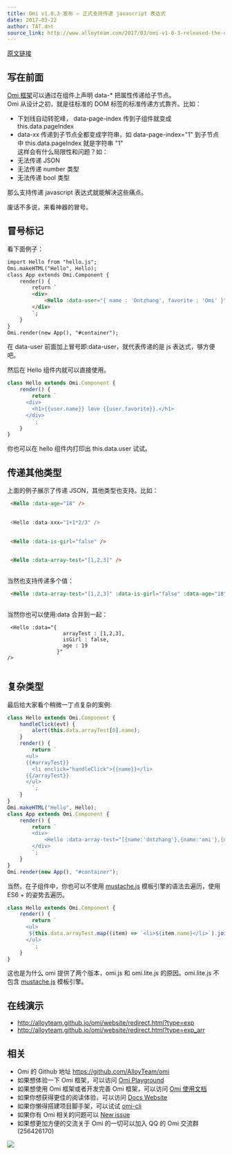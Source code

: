 ```yaml
---
title: Omi v1.0.3 发布 – 正式支持传递 javascript 表达式
date: 2017-03-22
author: TAT.dnt
source_link: http://www.alloyteam.com/2017/03/omi-v1-0-3-released-the-official-support-passing-javascript-expressions/
---
```


<!-- {% raw %} - for jekyll -->

[原文链接](https://github.com/AlloyTeam/omi/blob/master/tutorial/js-expression.md)

## 写在前面

[Omi 框架](https://github.com/AlloyTeam/omi)可以通过在组件上声明 data-\* 把属性传递给子节点。  
Omi 从设计之初，就是往标准的 DOM 标签的标准传递方式靠齐。比如：

-   下划线自动转驼峰， data-page-index 传到子组件就变成 this.data.pageIndex
-   data-xx 传递到子节点全都变成字符串，如 data-page-index="1" 到子节点中 this.data.pageIndex 就是字符串 "1"  
    这样会有什么局限性和问题？如：
-   无法传递 JSON
-   无法传递 number 类型
-   无法传递 bool 类型

那么支持传递 javascript 表达式就能解决这些痛点。

废话不多说，来看神器的冒号。

## 冒号标记

看下面例子：

```html
import Hello from "hello.js";
Omi.makeHTML("Hello", Hello);
class App extends Omi.Component {
    render() {
        return `
        <div>
            <Hello :data-user="{ name : 'Dntzhang', favorite : 'Omi' }" />
        </div>
        `;
    }
}
Omi.render(new App(), "#container");
```

在 data-user 前面加上冒号即:data-user，就代表传递的是 js 表达式，够方便吧。

然后在 Hello 组件内就可以直接使用。

```javascript
class Hello extends Omi.Component {
    render() {
        return `
      <div>
        <h1>{{user.name}} love {{user.favorite}}.</h1>
      </div>
        `;
    }
}
```

你也可以在 hello 组件内打印出 this.data.user 试试。

## 传递其他类型

上面的例子展示了传递 JSON，其他类型也支持。比如：

```html
 <Hello :data-age="18" />
 
```

```c
 <Hello :data-xxx="1+1*2/3" />
 
```

```html
 <Hello :data-is-girl="false" />
 
```

```html
 <Hello :data-array-test="[1,2,3]" />
 
```

当然也支持传递多个值：

```html
 <Hello :data-array-test="[1,2,3]" :data-is-girl="false" :data-age="18"/>
 
```

当然你也可以使用:data 合并到一起：

     <Hello :data="{
                      arrayTest : [1,2,3], 
                      isGirl : false, 
                      age : 19
                    }"
    />
     

## 复杂类型

最后给大家看个稍微一丁点复杂的案例:

```javascript
class Hello extends Omi.Component {
    handleClick(evt) {
        alert(this.data.arrayTest[0].name);
    }
    render() {
        return `
      <ul>
      {{#arrayTest}}
        <li onclick="handleClick">{{name}}</li>
      {{/arrayTest}}
      </ul>
        `;
    }
}
Omi.makeHTML("Hello", Hello);
class App extends Omi.Component {
    render() {
        return `
        <div>
            <Hello :data-array-test="[{name:'dntzhang'},{name:'omi'},{name:'AlloyTeam'}]" />
        </div>
        `;
    }
}
Omi.render(new App(), "#container");
```

当然，在子组件中，你也可以不使用 [mustache.js](https://github.com/janl/mustache.js) 模板引擎的语法去遍历，使用 ES6 + 的姿势去遍历。

```javascript
class Hello extends Omi.Component {
    render() {
        return `
      <ul>
       ${this.data.arrayTest.map((item) => `<li>${item.name}</li>`).join("")}
      </ul>
        `;
    }
}
```

这也是为什么 omi 提供了两个版本，omi.js 和 omi.lite.js 的原因。omi.lite.js 不包含 [mustache.js](https://github.com/janl/mustache.js) 模板引擎。

## 在线演示

-   <http://alloyteam.github.io/omi/website/redirect.html?type=exp>
-   <http://alloyteam.github.io/omi/website/redirect.html?type=exp_arr>

## 相关

-   Omi 的 Github 地址 <https://github.com/AlloyTeam/omi>
-   如果想体验一下 Omi 框架，可以访问 [Omi Playground](http://alloyteam.github.io/omi/example/playground/)
-   如果想使用 Omi 框架或者开发完善 Omi 框架，可以访问 [Omi 使用文档](https://github.com/AlloyTeam/omi/tree/master/docs#omi使用文档)
-   如果你想获得更佳的阅读体验，可以访问 [Docs Website](http://alloyteam.github.io/omi/website/docs.html)
-   如果你懒得搭建项目脚手架，可以试试 [omi-cli](https://github.com/AlloyTeam/omi/tree/master/cli)
-   如果你有 Omi 相关的问题可以 [New issue](https://github.com/AlloyTeam/omi/issues/new)
-   如果想更加方便的交流关于 Omi 的一切可以加入 QQ 的 Omi 交流群 (256426170)

![](http://images2015.cnblogs.com/blog/105416/201702/105416-20170208095745213-1049686133.png)

<!-- {% endraw %} - for jekyll -->